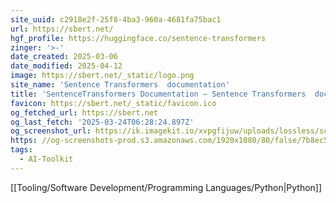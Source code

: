 ```yaml
---
site_uuid: c2918e2f-25f8-4ba3-960a-4681fa75bac1
url: https://sbert.net/
hgf_profile: https://huggingface.co/sentence-transformers
zinger: '>-'
date_created: 2025-03-06
date_modified: 2025-04-12
image: https://sbert.net/_static/logo.png
site_name: 'Sentence Transformers  documentation'
title: 'SentenceTransformers Documentation — Sentence Transformers  documentation'
favicon: https://sbert.net/_static/favicon.ico
og_fetched_url: https://sbert.net
og_last_fetch: '2025-03-24T06:28:24.897Z'
og_screenshot_url: https://ik.imagekit.io/xvpgfijuw/uploads/lossless/screenshots/20250528_Sentence_Transformers_og_screenshot.jpeg
https: //og-screenshots-prod.s3.amazonaws.com/1920x1080/80/false/7b8ec5719183f7b06cb7c0fe4645c5c0ad7a2dfc790cdddd1e571972e4e74f9b.jpeg
tags:
  - AI-Toolkit
---
```


[[Tooling/Software Development/Programming Languages/Python|Python]]
